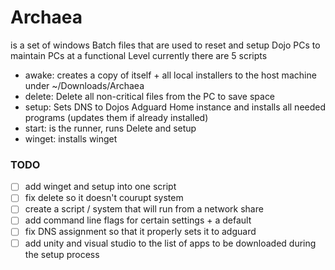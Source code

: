 # Archaea 
is a set of windows Batch files that are used to reset and setup Dojo PCs to maintain PCs at a functional Level currently there are 5 scripts 
- awake: creates a copy of itself + all local installers to the host machine under ~/Downloads/Archaea
- delete: Delete all non-critical files from the PC to save space
- setup: Sets DNS to Dojos Adguard Home instance and installs all needed programs (updates them if already installed)
- start: is the runner, runs Delete and setup
- winget: installs winget

### TODO
- [ ] add winget and setup into one script
- [ ] fix delete so it doesn't courupt system
- [ ] create a script / system that will run from a network share
- [ ] add command line flags for certain settings + a default  
- [ ] fix DNS assignment so that it properly sets it to adguard
- [ ] add unity and visual studio to the list of apps to be downloaded during the setup process
